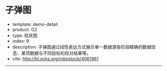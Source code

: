 # 子弹图

- template: demo-detail
- product: G2
- type: 柱状图
- index: 9
- description: 子弹图通过线性表达方式展示单一数据源各阶段精确的数据信息、某项数据与不同目标的校对结果等。
- cite: http://bl.ocks.org/mbostock/4061961
----

<script>
var data = [
  {"title":"Revenue","subtitle":"US$, in thousands","ranges":[150,225,300],"actual":270,"target":250},
  {"title":"Profit","subtitle":"%","ranges":[20,25,30],"actual":23,"target":26},
  {"title":"Order Size","subtitle":"US$, average","ranges":[350,500,600],"actual":100,"target":550},
  {"title":"New Customers","subtitle":"count","ranges":[1400,2000,2500],"actual":1650,"target":2100},
  {"title":"Satisfaction","subtitle":"out of 5","ranges":[3.5,4.25,5],"actual":3.2,"target":4.4}
];

var chart = new G2.Chart({
  id: 'c1',
  width : 1000,
  height : 500,
  plotCfg: {
    margin: [100, 150]
  }
}); 
chart.legend(false); // 不展示图例

var y = 0;
var yGap = 0.1;
for(var i=0, l = data.length; i < l; i++) {
  var ranges = data[i].ranges;
  var view = chart.createView({
    index: i,
    start: {
      x: 0,
      y: y
    },
    end: {
      x: 1, 
      y: y + yGap
    }
  });
  view.source([data[i]], {
    actual: {
      min: 0,
      max: ranges[2],
      nice: false
    },
    target: {
      min: 0,
      max: ranges[2],
      nice: false
    }
  });
  view.coord().transpose();
  view.axis('target', false);
  view.axis('actual', {
    position: 'right',
    title: null
  });
  view.axis('title', {
    title: null
  });
  view.point().position('title*target').color('#5b0101').shape('line').size(12).style({
    lineWidth: 2
  });
  view.interval().position('title*actual').color('#5b0101').size(15);
  view.guide().rect([-1, 0], [1, ranges[0]], {
    fill: '#e96e33',
    fillOpacity: 0.5

  });
  view.guide().rect([-1, ranges[0]], [1, ranges[1]], {
    fill: '#f9ca47',
    fillOpacity: 0.5
  });
  view.guide().rect([-1, ranges[1]], [1, ranges[2]], {
    fill: '#88bb34',
    fillOpacity: 0.5

  });
  y += yGap + 0.125;
}

chart.render();

</script>
